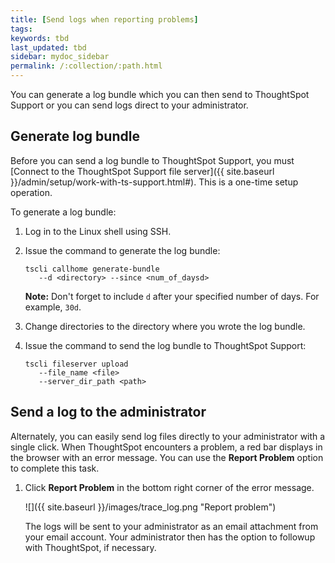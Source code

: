 ```yaml
---
title: [Send logs when reporting problems]
tags:
keywords: tbd
last_updated: tbd
sidebar: mydoc_sidebar
permalink: /:collection/:path.html
---
```

You can generate a log bundle which you can then send to ThoughtSpot Support or you can send logs direct to your administrator.

##  Generate log bundle

Before you can send a log bundle to ThoughtSpot Support, you must [Connect to the ThoughtSpot Support file server]({{ site.baseurl }}/admin/setup/work-with-ts-support.html#). This is a one-time setup operation.

To generate a log bundle:

1. Log in to the Linux shell using SSH.
2. Issue the command to generate the log bundle:

    ```
    tscli callhome generate-bundle
       --d <directory> --since <num_of_daysd>
    ```

    **Note:** Don't forget to include `d` after your specified number of days. For example, `30d`.

3. Change directories to the directory where you wrote the log bundle.
4. Issue the command to send the log bundle to ThoughtSpot Support:

    ```
    tscli fileserver upload
       --file_name <file>
       --server_dir_path <path>
    ```


## Send a log to the administrator

Alternately, you can easily send log files directly to your administrator with a single click. When ThoughtSpot encounters a problem, a red bar displays in the browser with an error message. You can use the **Report Problem** option to complete this task.

1. Click **Report Problem** in the bottom right corner of the error message.

     ![]({{ site.baseurl }}/images/trace_log.png "Report problem")

    The logs will be sent to your administrator as an email attachment from your email account. Your administrator then has the option to followup with ThoughtSpot, if necessary.
